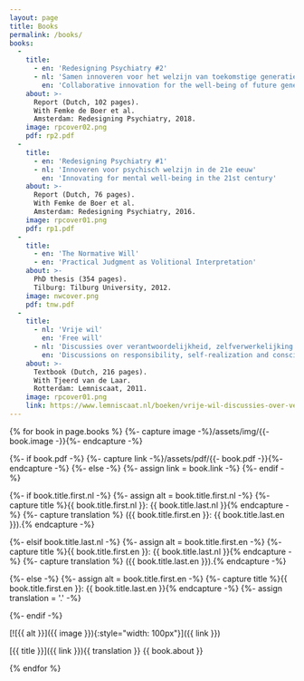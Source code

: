 ```yaml
---
layout: page
title: Books
permalink: /books/
books:
  -
    title:
      - en: 'Redesigning Psychiatry #2'
      - nl: 'Samen innoveren voor het welzijn van toekomstige generaties'
        en: 'Collaborative innovation for the well-being of future generations'
    about: >-
      Report (Dutch, 102 pages).
      With Femke de Boer et al.
      Amsterdam: Redesigning Psychiatry, 2018.    
    image: rpcover02.png
    pdf: rp2.pdf
  -
    title:
      - en: 'Redesigning Psychiatry #1'
      - nl: 'Innoveren voor psychisch welzijn in de 21e eeuw'
        en: 'Innovating for mental well-being in the 21st century'
    about: >-
      Report (Dutch, 76 pages).
      With Femke de Boer et al.
      Amsterdam: Redesigning Psychiatry, 2016.
    image: rpcover01.png
    pdf: rp1.pdf
  -
    title:
      - en: 'The Normative Will'
      - en: 'Practical Judgment as Volitional Interpretation'
    about: >-
      PhD thesis (354 pages).
      Tilburg: Tilburg University, 2012.
    image: nwcover.png
    pdf: tnw.pdf
  -
    title:
      - nl: 'Vrije wil'
        en: 'Free will'
      - nl: 'Discussies over verantwoordelijkheid, zelfverwerkelijking en bewustzijn'
        en: 'Discussions on responsibility, self-realization and consciousness'
    about: >-
      Textbook (Dutch, 216 pages).
      With Tjeerd van de Laar.
      Rotterdam: Lemniscaat, 2011.
    image: rpcover01.png
    link: https://www.lemniscaat.nl/boeken/vrije-wil-discussies-over-verantwoordelijkheid-zelfverwerkelijking-en-bewustzijn/
---
```


{% for book in page.books %}
  {%- capture image -%}/assets/img/{{- book.image -}}{%- endcapture -%}

  {%- if book.pdf -%}
    {%- capture link -%}/assets/pdf/{{- book.pdf -}}{%- endcapture -%}
  {%- else -%}
    {%- assign link = book.link -%}
  {%- endif -%}

  {%- if book.title.first.nl -%}
    {%- assign alt = book.title.first.nl -%}
    {%- capture title %}<span lang="nl">{{ book.title.first.nl }}: {{ book.title.last.nl }}</span>{% endcapture -%}
    {%- capture translation %} ({{ book.title.first.en }}: {{ book.title.last.en }}).{% endcapture -%}

  {%- elsif book.title.last.nl -%}
    {%- assign alt = book.title.first.en -%}
    {%- capture title %}{{ book.title.first.en }}: <span lang="nl">{{ book.title.last.nl }}</span>{% endcapture -%}
    {%- capture translation %} ({{ book.title.last.en }}).{% endcapture -%}

  {%- else -%}
    {%- assign alt = book.title.first.en -%}
    {%- capture title %}{{ book.title.first.en }}: {{ book.title.last.en }}{% endcapture -%}
    {%- assign translation = '.' -%}

  {%- endif -%}

[![{{ alt }}]({{ image }}){:style="width: 100px"}]({{ link }})

[{{ title }}]({{ link }}){{ translation }} {{ book.about }}

{% endfor %}
